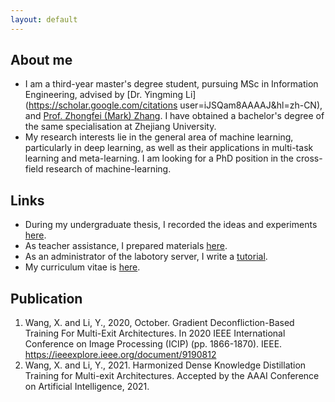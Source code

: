 ```yaml
---
layout: default
---
```


## About me 

- I am a third-year master's degree student, pursuing MSc in Information Engineering, advised by [Dr. Yingming Li](https://scholar.google.com/citations user=iJSQam8AAAAJ&hl=zh-CN), and [Prof. Zhongfei (Mark) Zhang](http://www.cs.binghamton.edu/~zhongfei/). 
I have obtained a bachelor's degree of the same specialisation at Zhejiang University.
- My research interests lie in the general area of machine learning, particularly in deep learning, as well as their applications in multi-task learning and meta-learning. I am looking for a PhD position in the cross-field research of machine-learning. 

## Links 

- During my undergraduate thesis, I recorded the ideas and experiments [here](https://luzai.github.io/report/).
- As teacher assistance, I prepared materials [here](https://github.com/luzai/opt18).
- As an administrator of the labotory server, I write a [tutorial](https://luzai.github.io/server/). 
- My curriculum vitae is [here](./assets/xinglu.cv.eng.pdf). 

## Publication 

1. Wang, X. and Li, Y., 2020, October. Gradient Deconfliction-Based Training For Multi-Exit Architectures. In 2020 IEEE International Conference on Image Processing (ICIP) (pp. 1866-1870). IEEE. https://ieeexplore.ieee.org/document/9190812
2. Wang, X. and Li, Y., 2021. Harmonized Dense Knowledge Distillation Training for Multi-exit Architectures. Accepted by the AAAI Conference on Artificial Intelligence, 2021. 
